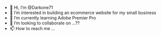 - 👋 Hi, I’m @Darkone71
- 👀 I’m interested in building an ecommerce website for my small business
- 🌱 I’m currently learning Adobe Premier Pro
- 💞️ I’m looking to collaborate on ...??
- 📫 How to reach me ...

<!---
Darkone71/Darkone71 is a ✨ special ✨ repository because its `README.md` (this file) appears on your GitHub profile.
You can click the Preview link to take a look at your changes.
--->
